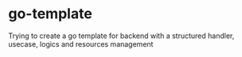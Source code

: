 # go-template

Trying to create a go template for backend with a structured handler, usecase, logics and resources management